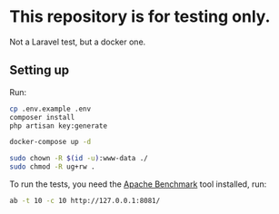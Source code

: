 # This repository is for testing only.

Not a Laravel test, but a docker one.

## Setting up

Run:

```bash
cp .env.example .env
composer install
php artisan key:generate

docker-compose up -d

sudo chown -R $(id -u):www-data ./
sudo chmod -R ug+rw .
```

To run the tests, you need the [Apache Benchmark](https://httpd.apache.org/docs/2.4/programs/ab.html) tool installed, run:

```bash
ab -t 10 -c 10 http://127.0.0.1:8081/
```
